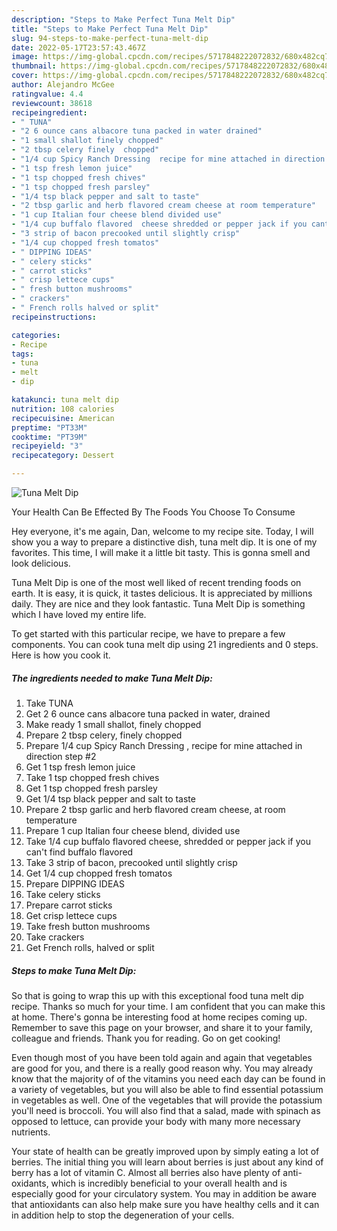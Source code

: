 ```yaml
---
description: "Steps to Make Perfect Tuna Melt Dip"
title: "Steps to Make Perfect Tuna Melt Dip"
slug: 94-steps-to-make-perfect-tuna-melt-dip
date: 2022-05-17T23:57:43.467Z
image: https://img-global.cpcdn.com/recipes/5717848222072832/680x482cq70/tuna-melt-dip-recipe-main-photo.jpg
thumbnail: https://img-global.cpcdn.com/recipes/5717848222072832/680x482cq70/tuna-melt-dip-recipe-main-photo.jpg
cover: https://img-global.cpcdn.com/recipes/5717848222072832/680x482cq70/tuna-melt-dip-recipe-main-photo.jpg
author: Alejandro McGee
ratingvalue: 4.4
reviewcount: 38618
recipeingredient:
- " TUNA"
- "2 6 ounce cans albacore tuna packed in water drained"
- "1 small shallot finely chopped"
- "2 tbsp celery finely  chopped"
- "1/4 cup Spicy Ranch Dressing  recipe for mine attached in direction step 2"
- "1 tsp fresh lemon juice"
- "1 tsp chopped fresh chives"
- "1 tsp chopped fresh parsley"
- "1/4 tsp black pepper and salt to taste"
- "2 tbsp garlic and herb flavored cream cheese at room temperature"
- "1 cup Italian four cheese blend divided use"
- "1/4 cup buffalo flavored  cheese shredded or pepper jack if you cant find buffalo flavored"
- "3 strip of bacon precooked until slightly crisp"
- "1/4 cup chopped fresh tomatos"
- " DIPPING IDEAS"
- " celery sticks"
- " carrot sticks"
- " crisp lettece cups"
- " fresh button mushrooms"
- " crackers"
- " French rolls halved or split"
recipeinstructions:

categories:
- Recipe
tags:
- tuna
- melt
- dip

katakunci: tuna melt dip 
nutrition: 108 calories
recipecuisine: American
preptime: "PT33M"
cooktime: "PT39M"
recipeyield: "3"
recipecategory: Dessert

---
```



![Tuna Melt Dip](https://img-global.cpcdn.com/recipes/5717848222072832/680x482cq70/tuna-melt-dip-recipe-main-photo.jpg)

Your Health Can Be Effected By The Foods You Choose To Consume

Hey everyone, it's me again, Dan, welcome to my recipe site. Today, I will show you a way to prepare a distinctive dish, tuna melt dip. It is one of my favorites. This time, I will make it a little bit tasty. This is gonna smell and look delicious.



Tuna Melt Dip is one of the most well liked of recent trending foods on earth. It is easy, it is quick, it tastes delicious. It is appreciated by millions daily. They are nice and they look fantastic. Tuna Melt Dip is something which I have loved my entire life.


To get started with this particular recipe, we have to prepare a few components. You can cook tuna melt dip using 21 ingredients and 0 steps. Here is how you cook it.

<!--inarticleads1-->

##### The ingredients needed to make Tuna Melt Dip:

1. Take  TUNA
1. Get 2 6 ounce cans albacore tuna packed in water, drained
1. Make ready 1 small shallot, finely chopped
1. Prepare 2 tbsp celery, finely  chopped
1. Prepare 1/4 cup Spicy Ranch Dressing , recipe for mine attached in direction step #2
1. Get 1 tsp fresh lemon juice
1. Take 1 tsp chopped fresh chives
1. Get 1 tsp chopped fresh parsley
1. Get 1/4 tsp black pepper and salt to taste
1. Prepare 2 tbsp garlic and herb flavored cream cheese, at room temperature
1. Prepare 1 cup Italian four cheese blend, divided use
1. Take 1/4 cup buffalo flavored  cheese, shredded or pepper jack if you can&#39;t find buffalo flavored
1. Take 3 strip of bacon, precooked until slightly crisp
1. Get 1/4 cup chopped fresh tomatos
1. Prepare  DIPPING IDEAS
1. Take  celery sticks
1. Prepare  carrot sticks
1. Get  crisp lettece cups
1. Take  fresh button mushrooms
1. Take  crackers
1. Get  French rolls, halved or split




<!--inarticleads2-->

##### Steps to make Tuna Melt Dip:





So that is going to wrap this up with this exceptional food tuna melt dip recipe. Thanks so much for your time. I am confident that you can make this at home. There's gonna be interesting food at home recipes coming up. Remember to save this page on your browser, and share it to your family, colleague and friends. Thank you for reading. Go on get cooking!

Even though most of you have been told again and again that vegetables are good for you, and there is a really good reason why. You may already know that the majority of of the vitamins you need each day can be found in a variety of vegetables, but you will also be able to find essential potassium in vegetables as well. One of the vegetables that will provide the potassium you'll need is broccoli. You will also find that a salad, made with spinach as opposed to lettuce, can provide your body with many more necessary nutrients.

Your state of health can be greatly improved upon by simply eating a lot of berries. The initial thing you will learn about berries is just about any kind of berry has a lot of vitamin C. Almost all berries also have plenty of anti-oxidants, which is incredibly beneficial to your overall health and is especially good for your circulatory system. You may in addition be aware that antioxidants can also help make sure you have healthy cells and it can in addition help to stop the degeneration of your cells.
